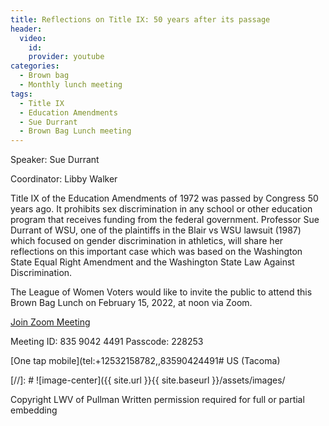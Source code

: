 ```yaml
---
title: Reflections on Title IX: 50 years after its passage
header:
  video:
    id:
    provider: youtube
categories:
  - Brown bag
  - Monthly lunch meeting
tags:
  - Title IX
  - Education Amendments
  - Sue Durrant
  - Brown Bag Lunch meeting
---
```


Speaker: Sue Durrant

Coordinator: Libby Walker

Title IX of the Education Amendments of 1972 was passed by Congress 50 years ago.  It prohibits sex discrimination in any school or other education program that receives funding from the federal government. Professor Sue Durrant of WSU, one of the plaintiffs in the Blair vs WSU lawsuit (1987) which focused on gender discrimination in athletics, will share her reflections on this important case which was based on the Washington State Equal Right Amendment and the Washington State Law Against Discrimination.

The League of Women Voters would like to invite the public to attend this Brown Bag Lunch on February 15, 2022, at noon via Zoom.

[Join Zoom Meeting](https://us02web.zoom.us/j/83590424491?pwd=NFE4Z1cxWkdHUWtCdE14VGpoN2VTdz09)

Meeting ID: 835 9042 4491  Passcode: 228253

[One tap mobile](tel:+12532158782,,83590424491# US (Tacoma)

[//]: # ![image-center]({{ site.url }}{{ site.baseurl }}/assets/images/


Copyright LWV of Pullman
Written permission required for full or partial embedding

<!---change the title to whatever you want the post to be titled
change the ID out to the end of the youtube link https://youtu.be/r61ARK4Qv9c -->
